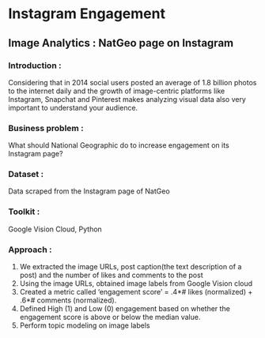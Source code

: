 # Instagram Engagement
 
## Image Analytics : NatGeo page on Instagram

### Introduction :  
Considering that in 2014 social users posted an average of 1.8 billion photos to the internet daily and the growth of image-centric platforms like Instagram, Snapchat and Pinterest makes analyzing visual data also very important to understand your audience.

### Business problem : 
What should National Geographic do to increase engagement on its Instagram page?

### Dataset : 
Data scraped from the Instagram page of NatGeo

### Toolkit : 
Google Vision Cloud, Python

### Approach :
1.	We extracted the image URLs, post caption(the text description of a post) and the number of likes and comments to the post
2.	Using the image URLs, obtained image labels from Google Vision cloud
3.	Created a metric called ‘engagement score’ =   .4*# likes (normalized) + .6*# comments (normalized).
4.	Defined High (1) and Low (0) engagement based on whether the engagement score is above or below the median value.  
5.	Perform topic modeling on image labels

